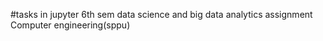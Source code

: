 #tasks in jupyter
6th sem data science and big data analytics assignment Computer engineering(sppu)

